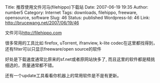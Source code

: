 Title: 推荐使用文件河马(filehippo)下载站
Date: 2007-06-19 19:35
Author: number5
Category: Internet
Tags: downloads, filehippo, freeware, opensource, software
Slug: 46
Status: published
Wordpress-Id: 46
Link: http://brucewang.net/2007/06/19/46

文件河马<http://filehippo.com>

很多常用的工具比如 firefox, uTorrent, ifranview, k-lite
codec在这里都找得到，还有filter可以只显示freeware/open source的软件

好处是下载速度通常比原来的sf.net或者原网站快多了,
而且这里的软件都是精挑细选的，质量通常都不错。

还有一个update工具看看你机器上的常用软件是不是有更新。
